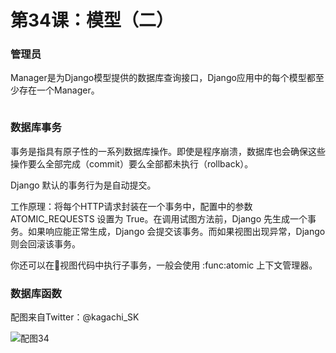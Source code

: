 # 第34课：模型（二）

### 管理员
Manager是为Django模型提供的数据库查询接口，Django应用中的每个模型都至少存在一个Manager。
```
```

### 数据库事务
事务是指具有原子性的一系列数据库操作。即使是程序崩溃，数据库也会确保这些操作要么全部完成（commit）要么全部都未执行（rollback）。

Django 默认的事务行为是自动提交。

工作原理：将每个HTTP请求封装在一个事务中，配置中的参数 ATOMIC_REQUESTS 设置为 True。在调用试图方法前，Django 先生成一个事务。如果响应能正常生成，Django 会提交该事务。而如果视图出现异常，Django 则会回滚该事务。

你还可以在视图代码中执行子事务，一般会使用 :func:atomic 上下文管理器。

###

### 数据库函数

配图来自Twitter：@kagachi_SK

![配图34](https://wiki.huihoo.com/images/c/cf/Devopsgirls34.jpg)
